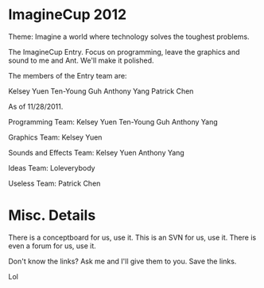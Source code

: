 # ImagineCup 2012 #

Theme: Imagine a world where technology solves the toughest problems.

The ImagineCup Entry. Focus on programming, leave the graphics and sound to me and Ant. We'll make it polished.

The members of the Entry team are:

Kelsey Yuen
Ten-Young Guh
Anthony Yang
Patrick Chen

As of 11/28/2011.

Programming Team:
Kelsey Yuen
Ten-Young Guh
Anthony Yang

Graphics Team:
Kelsey Yuen

Sounds and Effects Team:
Kelsey Yuen
Anthony Yang

Ideas Team:
Loleverybody

Useless Team:
Patrick Chen



# Misc. Details #

There is a conceptboard for us, use it. This is an SVN for us, use it.
There is even a forum for us, use it.

Don't know the links? Ask me and I'll give them to you. Save the links.

Lol 